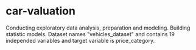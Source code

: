 # car-valuation
Conducting exploratory data analysis, preparation and modeling. Building statistic models. Dataset names "vehicles_dataset" and contains 19 independed variables and target variable is price_category.
